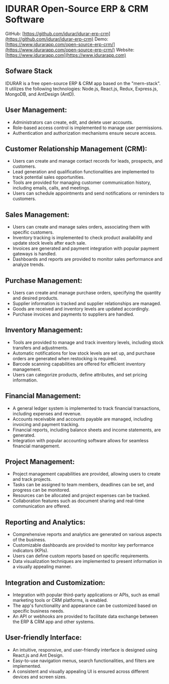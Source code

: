 # IDURAR Open-Source ERP & CRM Software

GitHub: [https://github.com/idurar/idurar-erp-crm](https://github.com/idurar/idurar-erp-crm)
Demo: [https://www.idurarapp.com/open-source-erp-crm/](https://www.idurarapp.com/open-source-erp-crm/)
Website: [https://www.idurarapp.com](https://www.idurarapp.com)

## Sofware Stack

IDURAR is a free open-source ERP & CRM app based on the "mern-stack". It utilizes the following technologies: Node.js, React.js, Redux, Express.js, MongoDB, and AntDesign (AntD).

## User Management:

- Administrators can create, edit, and delete user accounts.
- Role-based access control is implemented to manage user permissions.
- Authentication and authorization mechanisms ensure secure access.

## Customer Relationship Management (CRM):

- Users can create and manage contact records for leads, prospects, and customers.
- Lead generation and qualification functionalities are implemented to track potential sales opportunities.
- Tools are provided for managing customer communication history, including emails, calls, and meetings.
- Users can schedule appointments and send notifications or reminders to customers.

## Sales Management:

- Users can create and manage sales orders, associating them with specific customers.
- Inventory tracking is implemented to check product availability and update stock levels after each sale.
- Invoices are generated and payment integration with popular payment gateways is handled.
- Dashboards and reports are provided to monitor sales performance and analyze trends.

## Purchase Management:

- Users can create and manage purchase orders, specifying the quantity and desired products.
- Supplier information is tracked and supplier relationships are managed.
- Goods are received and inventory levels are updated accordingly.
- Purchase invoices and payments to suppliers are handled.

## Inventory Management:

- Tools are provided to manage and track inventory levels, including stock transfers and adjustments.
- Automatic notifications for low stock levels are set up, and purchase orders are generated when restocking is required.
- Barcode scanning capabilities are offered for efficient inventory management.
- Users can categorize products, define attributes, and set pricing information.

## Financial Management:

- A general ledger system is implemented to track financial transactions, including expenses and revenue.
- Accounts receivable and accounts payable are managed, including invoicing and payment tracking.
- Financial reports, including balance sheets and income statements, are generated.
- Integration with popular accounting software allows for seamless financial management.

## Project Management:

- Project management capabilities are provided, allowing users to create and track projects.
- Tasks can be assigned to team members, deadlines can be set, and progress can be monitored.
- Resources can be allocated and project expenses can be tracked.
- Collaboration features such as document sharing and real-time communication are offered.

## Reporting and Analytics:

- Comprehensive reports and analytics are generated on various aspects of the business.
- Customizable dashboards are provided to monitor key performance indicators (KPIs).
- Users can define custom reports based on specific requirements.
- Data visualization techniques are implemented to present information in a visually appealing manner.

## Integration and Customization:

- Integration with popular third-party applications or APIs, such as email marketing tools or CRM platforms, is enabled.
- The app's functionality and appearance can be customized based on specific business needs.
- An API or webhooks are provided to facilitate data exchange between the ERP & CRM app and other systems.

## User-friendly Interface:

- An intuitive, responsive, and user-friendly interface is designed using React.js and Ant Design.
- Easy-to-use navigation menus, search functionalities, and filters are implemented.
- A consistent and visually appealing UI is ensured across different devices and screen sizes.